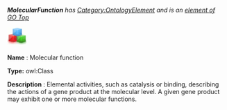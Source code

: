 ___MolecularFunction__ 
 has
 [Category:OntologyElement](../../Category/OntologyElement "Category:OntologyElement") 
 and is an
 [element of](../../Property/ElementOf "Property:ElementOf") 
[GO Top](../../Submissions/GO_Top "Submissions:GO Top")_




  





[![Class](../public/images/thumb/2/27/Class.gif/45px-Class.gif)](../../Image/Class.gif "Class")


__Name__ 
 : Molecular function
 



__Type:__ 
 owl:Class
 



__Description__ 
 : Elemental activities, such as catalysis or binding, describing the actions of a gene product at the molecular level. A given gene product may exhibit one or more molecular functions.